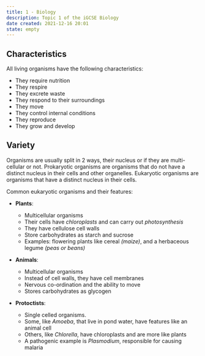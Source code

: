 ```yaml
---
title: 1 - Biology
description: Topic 1 of the iGCSE Biology 
date created: 2021-12-16 20:01
state: empty
---
```


## Characteristics

All living organisms have the following characteristics:
-   They require nutrition
-   They respire
-   They excrete waste
-   They respond to their surroundings
-   They move
-   They control internal conditions
-   They reproduce
-   They grow and develop

## Variety

Organisms are usually split in 2 ways, their nucleus or if they are multi-cellular or not.
Prokaryotic organisms are organisms that do not have a distinct nucleus in their cells and other organelles.
Eukaryotic organisms are organisms that have a distinct nucleus in their cells.

Common eukaryotic organisms and their features:
- **Plants**: 
	- Multicellular organisms
	- Their cells have *chloroplasts* and can carry out *photosynthesis*
	- They have cellulose cell walls
	- Store carbohydrates as starch and sucrose
	- Examples: flowering plants like cereal *(maize)*, and a herbaceous legume *(peas or beans)*

- **Animals**:
	- Multicellular organisms
	- Instead of cell walls, they have cell membranes
	- Nervous co-ordination and the ability to move
	- Stores carbohydrates as glycogen

- **Protoctists**:
	- Single celled organisms.
	- Some, like *Amoeba*, that live in pond water, have features like an animal cell
	- Others, like *Chlorella*, have chloroplasts and are more like plants
	- A pathogenic example is *Plasmodium*, responsible for causing malaria